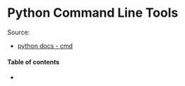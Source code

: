 # Python Command Line Tools

Source:
* [python docs - cmd](https://docs.python.org/3/using/cmdline.html)

#### Table of contents

* [](#)

&nbsp;
# 